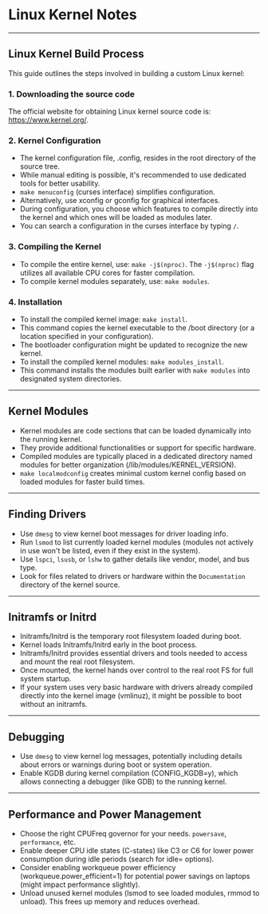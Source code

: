 # Linux Kernel Notes

---

## Linux Kernel Build Process

This guide outlines the steps involved in building a custom Linux kernel:

### 1. Downloading the source code

The official website for obtaining Linux kernel source code is: https://www.kernel.org/.

### 2. Kernel Configuration

* The kernel configuration file, .config, resides in the root directory of the source tree.
* While manual editing is possible, it's recommended to use dedicated tools for better usability.
* `make menuconfig` (curses interface) simplifies configuration.
* Alternatively, use xconfig or gconfig for graphical interfaces.
* During configuration, you choose which features to compile directly into the kernel and which ones will be loaded as modules later.
* You can search a configuration in the curses interface by typing `/`.

### 3. Compiling the Kernel

* To compile the entire kernel, use: `make -j$(nproc)`. The `-j$(nproc)` flag utilizes all available CPU cores for faster compilation.
* To compile kernel modules separately, use: `make modules`.

### 4. Installation

* To install the compiled kernel image: `make install`.
* This command copies the kernel executable to the /boot directory (or a location specified in your configuration).
* The bootloader configuration might be updated to recognize the new kernel.
* To install the compiled kernel modules: `make modules_install`.
* This command installs the modules built earlier with `make modules` into designated system directories.

---

## Kernel Modules

* Kernel modules are code sections that can be loaded dynamically into the running kernel.
* They provide additional functionalities or support for specific hardware.
* Compiled modules are typically placed in a dedicated directory named modules for better organization
  (/lib/modules/KERNEL_VERSION).
* `make localmodconfig` creates minimal custom kernel config based on loaded modules for faster build times.

---

## Finding Drivers

* Use `dmesg` to view kernel boot messages for driver loading info.
* Run `lsmod` to list currently loaded kernel modules (modules not actively in use won't be listed, even if they exist in the system).
* Use `lspci`, `lsusb`, or `lshw` to gather details like vendor, model, and bus type.
* Look for files related to drivers or hardware within the `Documentation` directory of the kernel source.

---

## Initramfs or Initrd

* Initramfs/Initrd is the temporary root filesystem loaded during boot.
* Kernel loads Initramfs/Initrd early in the boot process.
* Initramfs/Initrd provides essential drivers and tools needed to access and mount the real root filesystem.
* Once mounted, the kernel hands over control to the real root FS for full system startup.
* If your system uses very basic hardware with drivers already compiled directly into the kernel image (vmlinuz), 
  it might be possible to boot without an initramfs.

---

## Debugging

* Use `dmesg` to view kernel log messages, potentially including details about errors or warnings during boot or system operation.
* Enable KGDB during kernel compilation (CONFIG_KGDB=y), which allows connecting a debugger (like GDB) to the running kernel.

---

## Performance and Power Management

* Choose the right CPUFreq governor for your needs. `powersave`, `performance`, etc.
* Enable deeper CPU idle states (C-states) like C3 or C6 for lower power consumption during idle periods (search for idle= options).
* Consider enabling workqueue power efficiency (workqueue.power_efficient=1) for potential power savings on laptops (might impact performance slightly).
* Unload unused kernel modules (lsmod to see loaded modules, rmmod to unload). This frees up memory and reduces overhead.
